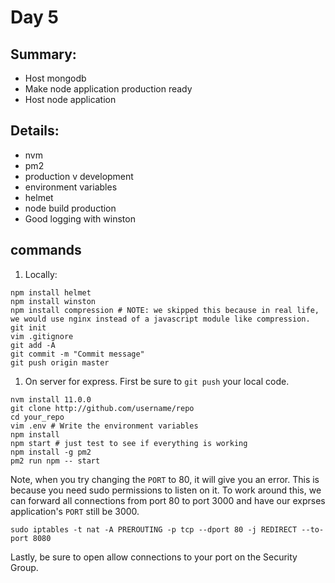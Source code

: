 # Day 5

## Summary:
* Host mongodb
* Make node application production ready
* Host node application

## Details:
* nvm
* pm2
* production v development
* environment variables
* helmet
* node build production
* Good logging with winston

## commands
1. Locally:
```
npm install helmet
npm install winston
npm install compression # NOTE: we skipped this because in real life, we would use nginx instead of a javascript module like compression.
git init
vim .gitignore
git add -A
git commit -m "Commit message"
git push origin master
```
1. On server for express. First be sure to `git push` your local code.
```
nvm install 11.0.0
git clone http://github.com/username/repo
cd your_repo
vim .env # Write the environment variables
npm install
npm start # just test to see if everything is working
npm install -g pm2
pm2 run npm -- start
```
Note, when you try changing the `PORT` to 80, it will give you an error. This is because you need
sudo permissions to listen on it. To work around this, we can forward all connections from port 80 to
port 3000 and have our exprses application's `PORT` still be 3000.
```
sudo iptables -t nat -A PREROUTING -p tcp --dport 80 -j REDIRECT --to-port 8080
```

Lastly, be sure to open allow connections to your port on the Security Group.
